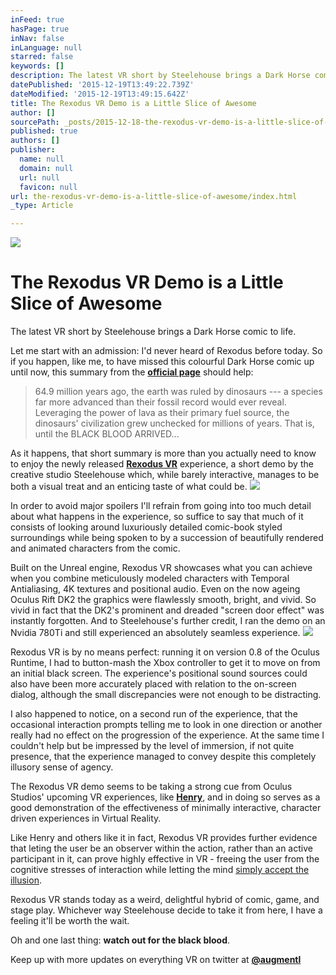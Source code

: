 ```yaml
---
inFeed: true
hasPage: true
inNav: false
inLanguage: null
starred: false
keywords: []
description: The latest VR short by Steelehouse brings a Dark Horse comic to life.
datePublished: '2015-12-19T13:49:22.739Z'
dateModified: '2015-12-19T13:49:15.642Z'
title: The Rexodus VR Demo is a Little Slice of Awesome
author: []
sourcePath: _posts/2015-12-18-the-rexodus-vr-demo-is-a-little-slice-of-awesome.md
published: true
authors: []
publisher:
  name: null
  domain: null
  url: null
  favicon: null
url: the-rexodus-vr-demo-is-a-little-slice-of-awesome/index.html
_type: Article

---
```

![](https://the-grid-user-content.s3-us-west-2.amazonaws.com/976604c1-a97e-4b56-acd4-6aee8aa161a9.png)

# The Rexodus VR Demo is a Little Slice of Awesome

The latest VR short by Steelehouse brings a Dark Horse comic to life.

Let me start with an admission: I'd never heard of Rexodus before today. So if you happen, like me, to have missed this colourful Dark Horse comic up until now, this summary from the [**official page**][0] should help:

> 64.9 million years ago, the earth was ruled by dinosaurs --- a species far more advanced than their fossil record would ever reveal. Leveraging the power of lava as their primary fuel source, the dinosaurs' civilization grew unchecked for millions of years. That is, until the BLACK BLOOD ARRIVED...

As it happens, that short summary is more than you actually need to know to enjoy the newly released [**Rexodus VR**][1] experience, a short demo by the creative studio Steelehouse which, while barely interactive, manages to be both a visual treat and an enticing taste of what could be.
![](https://the-grid-user-content.s3-us-west-2.amazonaws.com/7a49c023-d254-449c-b6f3-f25950fd05bd.png)

In order to avoid major spoilers I'll refrain from going into too much detail about what happens in the experience, so suffice to say that much of it consists of looking around luxuriously detailed comic-book styled surroundings while being spoken to by a succession of beautifully rendered and animated characters from the comic.

Built on the Unreal engine, Rexodus VR showcases what you can achieve when you combine meticulously modeled characters with Temporal Antialiasing, 4K textures and positional audio. Even on the now ageing Oculus Rift DK2 the graphics were flawlessly smooth, bright, and vivid. So vivid in fact that the DK2's prominent and dreaded "screen door effect" was instantly forgotten. And to Steelehouse's further credit, I ran the demo on an Nvidia 780Ti and still experienced an absolutely seamless experience.
![](https://the-grid-user-content.s3-us-west-2.amazonaws.com/638a3010-3c8a-47df-8150-10ab1407c321.png)

Rexodus VR is by no means perfect: running it on version 0.8 of the Oculus Runtime, I had to button-mash the Xbox controller to get it to move on from an initial black screen. The experience's positional sound sources could also have been more accurately placed with relation to the on-screen dialog, although the small discrepancies were not enough to be distracting.

I also happened to notice, on a second run of the experience, that the occasional interaction prompts telling me to look in one direction or another really had no effect on the progression of the experience. At the same time I couldn't help but be impressed by the level of immersion, if not quite presence, that the experience managed to convey despite this completely illusory sense of agency.

The Rexodus VR demo seems to be taking a strong cue from Oculus Studios' upcoming VR experiences, like [**Henry**][2], and in doing so serves as a good demonstration of the effectiveness of minimally interactive, character driven experiences in Virtual Reality. 

Like Henry and others like it in fact, Rexodus VR provides further evidence that leting the user be an observer within the action, rather than an active participant in it, can prove highly effective in VR - freeing the user from the cognitive stresses of interaction while letting the mind [simply accept the illusion][3].

Rexodus VR stands today as a weird, delightful hybrid of comic, game, and stage play. Whichever way Steelehouse decide to take it from here, I have a feeling it'll be worth the wait.

Oh and one last thing: **watch out for the black blood**.

Keep up with more updates on everything VR on twitter at [**@augmentl**][4]

[0]: http://www.rexodus.com/
[1]: https://share.oculus.com/app/rexodus-vr
[2]: https://share.oculus.com/app/henry-trailer
[3]: http://augmentl.io/my-less-than-perfect-demo-or-how-i-came-to-love-the-htc-vi/
[4]: hjttp://twitter.com/augmentl